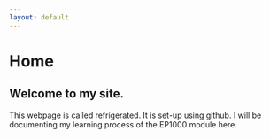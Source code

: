 ```yaml
---
layout: default
---
```


# Home

## Welcome to my site.

This webpage is called refrigerated. It is set-up using github. I will be documenting my learning process of the EP1000 module here.